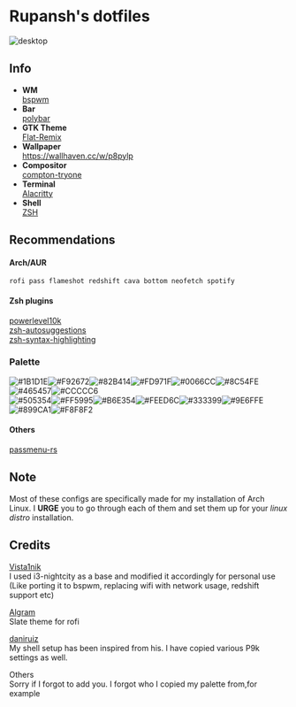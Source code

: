# Rupansh's dotfiles
![desktop](https://i.ibb.co/GcvP8qn/2020-09-11-18-25.png)
## Info
- **WM** \
 [bspwm](https://github.com/baskerville/bspwm)
 - **Bar** \
  [polybar](https://github.com/polybar/polybar)
  - **GTK Theme** \
  [Flat-Remix](https://github.com/daniruiz/flat-remix-gtk)
 - **Wallpaper** \
 https://wallhaven.cc/w/p8pylp
-   **Compositor** \
[compton-tryone](https://github.com/tryone144/compton)
- **Terminal** \
[Alacritty](https://github.com/alacritty/alacritty)
- **Shell** \
[ZSH](https://github.com/ohmyzsh/ohmyzsh)

## Recommendations
#### Arch/AUR
```
rofi pass flameshot redshift cava bottom neofetch spotify
```
#### Zsh plugins
[powerlevel10k](https://github.com/romkatv/powerlevel10k) \
[zsh-autosuggestions](https://github.com/zsh-users/zsh-autosuggestions) \
[zsh-syntax-highlighting](https://github.com/zsh-users/zsh-syntax-highlighting)

### Palette
![#1B1D1E](https://placehold.it/40x25/1B1D1E/000000?text=+)![#F92672](https://placehold.it/40x25/F92672/000000?text=+)![#82B414](https://placehold.it/40x25/82B414/000000?text=+)![#FD971F](https://placehold.it/40x25/FD971F/000000?text=+)![#0066CC](https://placehold.it/40x25/0066CC/000000?text=+)![#8C54FE](https://placehold.it/40x25/8C54FE/000000?text=+)![#465457](https://placehold.it/40x25/465457/000000?text=+)![#CCCCC6](https://placehold.it/40x25/CCCCC6/000000?text=+) \
![#505354](https://placehold.it/40x25/505354/000000?text=+)![#FF5995](https://placehold.it/40x25/FF5995/000000?text=+)![#B6E354](https://placehold.it/40x25/B6E354/000000?text=+)![#FEED6C](https://placehold.it/40x25/FEED6C/000000?text=+)![#333399](https://placehold.it/40x25/333399/000000?text=+)![#9E6FFE](https://placehold.it/40x25/9E6FFE/000000?text=+)![#899CA1](https://placehold.it/40x25/899CA1/000000?text=+)![#F8F8F2](https://placehold.it/40x25/F8F8F2/000000?text=+)

#### Others
[passmenu-rs](https://github.com/rupansh/passmenu-rs)

## Note
Most of these configs are specifically made for my installation of Arch Linux. I **URGE** you to go through each of them and set them up for your *linux distro* installation.

## Credits
[Vista1nik](https://github.com/Vista1nik/i3-nightcity2) \
I used i3-nightcity as a base and modified it accordingly for personal use (Like porting it to bspwm, replacing wifi with network usage, redshift support etc)

[Algram](https://github.com/Algram) \
Slate theme for rofi

[daniruiz](https://github.com/daniruiz/dotfiles) \
My shell setup has been inspired from his. I have copied various P9k settings as well.

Others \
Sorry if I forgot to add you. I forgot who I copied my palette from,for example
